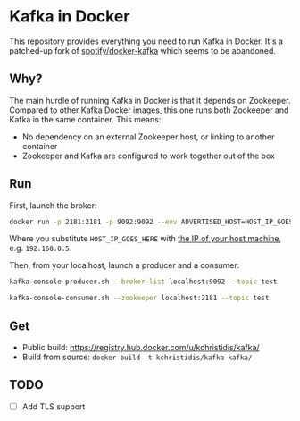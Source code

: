 # Kafka in Docker

This repository provides everything you need to run Kafka in Docker. It's a
patched-up fork of
[spotify/docker-kafka](https://github.com/spotify/docker-kafka) which seems to
be abandoned.

## Why?

The main hurdle of running Kafka in Docker is that it depends on Zookeeper.
Compared to other Kafka Docker images, this one runs both Zookeeper and Kafka
in the same container. This means:

* No dependency on an external Zookeeper host, or linking to another container
* Zookeeper and Kafka are configured to work together out of the box

## Run

First, launch the broker:

```bash
docker run -p 2181:2181 -p 9092:9092 --env ADVERTISED_HOST=HOST_IP_GOES_HERE --env ADVERTISED_PORT=9092 kchristidis/kafka
```

Where you substitute `HOST_IP_GOES_HERE` with [the IP of your host
machine](http://superuser.com/a/1080211), e.g. `192.168.0.5`.

Then, from your localhost, launch a producer and a consumer:

```bash
kafka-console-producer.sh --broker-list localhost:9092 --topic test
```

```bash
kafka-console-consumer.sh --zookeeper localhost:2181 --topic test
```

## Get

* Public build: https://registry.hub.docker.com/u/kchristidis/kafka/
* Build from source: `docker build -t kchristidis/kafka kafka/`

## TODO

- [ ] Add TLS support
